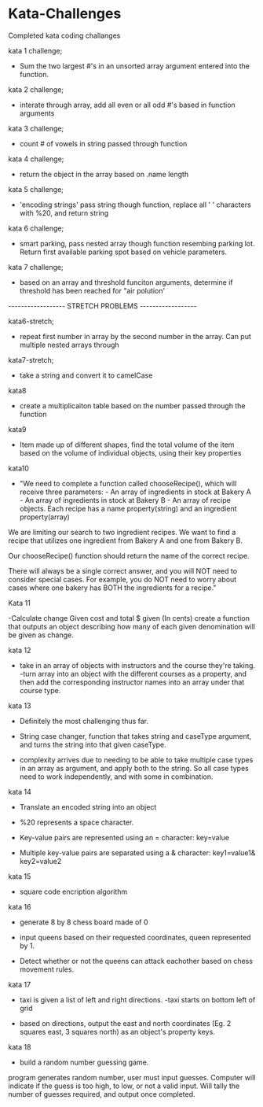 # Kata-Challenges

Completed kata coding challanges 

kata 1 challenge; 
- Sum the two largest #'s in an unsorted array argument entered into the function.
    
kata 2 challenge;
- interate through array, add all even or all odd #'s based in function arguments

kata 3 challenge;
- count # of vowels in string passed through function 

kata 4 challenge;
- return the object in the array based on .name length

kata 5 challenge;
- 'encoding strings' pass string though function, replace all ' ' characters with %20, and return string

kata 6 challenge;
- smart parking, pass nested array though function resembing parking lot. Return first available parking spot based on vehicle parameters.

kata 7 challenge;
- based on an array and threshold funciton arguments, determine if threshold has been reached for "air polution'

------------------ STRETCH PROBLEMS ------------------

kata6-stretch; 
- repeat first number in array by the second number in the array. Can put multiple nested arrays through

kata7-stretch;
- take a string and convert it to camelCase

kata8 
- create a multiplicaiton table based on the number passed through the function

kata9
- Item made up of different shapes, find the total volume of the item based on the volume of individual objects, using their key properties

kata10
- "We need to complete a function called chooseRecipe(), which will receive three parameters: - An array of ingredients in stock at Bakery A - An array of ingredients in stock at Bakery B - An array of recipe objects. Each recipe has a name property(string) and an ingredient property(array)

We are limiting our search to two ingredient recipes. We want to find a recipe that utilizes one ingredient from Bakery A and one from Bakery B.

Our chooseRecipe() function should return the name of the correct recipe.

There will always be a single correct answer, and you will NOT need to consider special cases. For example, you do NOT need to worry about cases where one bakery has BOTH the ingredients for a recipe."

Kata 11  

-Calculate change
Given cost and total $ given (In cents) create a function that outputs an object describing how many of each given denomination will be given as change.

kata 12
- take in an array of objects with instructors and the course they're taking. 
-turn array into an object with the different courses as a property, and then add the corresponding instructor names into an array under that course type. 

kata 13

- Definitely the most challenging thus far. 
- String case changer, function that takes string and caseType argument, and turns the string into that given caseType. 

- complexity arrives due to needing to be able to take multiple case types in an array as argument, and apply both to the string. So all case types need to work independently, and with some in combination.

kata 14

- Translate an encoded string into an object

- %20 represents a space character.
- Key-value pairs are represented using an = character: key=value

- Multiple key-value pairs are separated using a & character: key1=value1&    key2=value2

kata 15

- square code encription algorithm

kata 16

- generate 8 by 8 chess board made of 0
- input queens based on their requested coordinates, queen represented by 1. 

- Detect whether or not the queens can attack eachother based on chess movement rules. 

kata 17

- taxi is given a list of left and right directions. 
-taxi starts on bottom left of grid

- based on directions, output the east and north coordinates (Eg. 2 squares east, 3 squares north) as an object's property keys.

kata 18

- build a random number guessing game. 

program generates random number, user must input guesses. Computer will indicate if the guess is too high, to low, or not a valid input. Will tally the number of guesses required, and output once completed.
